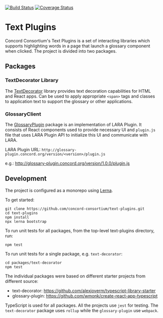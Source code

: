 [![Build Status](https://travis-ci.org/concord-consortium/text-plugins.svg?branch=master)](https://travis-ci.org/concord-consortium/text-plugins)
[![Coverage Status](https://coveralls.io/repos/github/concord-consortium/text-plugins/badge.svg?branch=master)](https://coveralls.io/github/concord-consortium/text-plugins?branch=master)

# Text Plugins

Concord Consortium's Text Plugins is a set of interacting libraries which supports highlighting words in a page that 
launch a glossary component when clicked. The project is divided into two packages.

## Packages

### TextDecorator Library

The [TextDecorator](packages/text-decorator/README.md) library provides text decoration capabilities for HTML and React apps. 
Can be used to apply appropriate `<span>` tags and classes to application text to support the glossary or other applications.

### GlossaryClient

The [GlossaryPlugin](packages/glossary-plugin/README.md) package is an implementation of LARA Plugin.
It consists of React components used to provide necessary UI and `plugin.js` file that uses LARA Plugin API
to initialize this UI and communicate with LARA.

LARA Plugin URL: `http://glossary-plugin.concord.org/version/<version>/plugin.js`

e.g.: http://glossary-plugin.concord.org/version/1.0.0/plugin.js

## Development

The project is configured as a monorepo using [Lerna](https://github.com/lerna/lerna#readme).

To get started:
```
git clone https://github.com/concord-consortium/text-plugins.git
cd text-plugins
npm install
npx lerna bootstrap
```
To run unit tests for all packages, from the top-level text-plugins directory, run:
```
npm test
```

To run unit tests for a single package, e.g. `text-decorator`:
```
cd packages/text-decorator
npm test
```

The individual packages were based on different starter projects from different source:
  - text-decorator: https://github.com/alexjoverm/typescript-library-starter
  - glossary-plugin: https://github.com/wmonk/create-react-app-typescript
 
TypeScript is used for all packages.
All the projects use `jest` for testing.
The `text-decorator` package uses `rollup` while the `glossary-plugin` use `webpack`.
